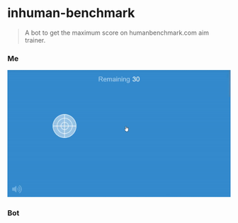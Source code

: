 # inhuman-benchmark

> A bot to get the maximum score on humanbenchmark.com aim trainer.


### Me
![gif of me playing aim trainer test](images/before.gif)

### Bot
